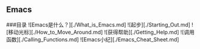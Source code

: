 ## Emacs

###目录
![Emacs是什么？][./What_is_Emacs.md]
![起步][./Starting_Out.md]
![移动光标][./How_to_Move_Around.md]
![获得帮助][./Getting_Help.md]
![调用函数][./Calling_Functions.md]
![Emacs小纪][./Emacs_Cheat_Sheet.md]

